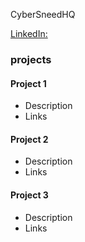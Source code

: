 CyberSneedHQ

[LinkedIn:](https://www.linkedin.com/in/hunter-sneed)

### projects
#### Project 1
- Description
- Links


#### Project 2
- Description
- Links


#### Project 3
- Description
- Links
